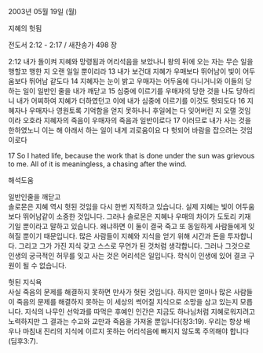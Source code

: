 2003년 05월 19일 (월)

지혜의 헛됨



전도서 2:12 - 2:17 / 새찬송가 498 장


2:12 내가 돌이켜 지혜와 망령됨과 어리석음을 보았나니 왕의 뒤에 오는 자는 무슨 일을 행할꼬 행한 지 오랜 일일 뿐이리라
13 내가 보건대 지혜가 우매보다 뛰어남이 빛이 어두움보다 뛰어남 같도다
14 지혜자는 눈이 밝고 우매자는 어두움에 다니거니와 이들의 당하는 일이 일반인 줄을 내가 깨닫고
15 심중에 이르기를 우매자의 당한 것을 나도 당하리니 내가 어찌하여 지혜가 더하였던고 이에 내가 심중에 이르기를 이것도 헛되도다
16 지혜자나 우매자나 영원토록 기억함을 얻지 못하나니 후일에는 다 잊어버린 지 오랠 것임이라 오호라 지혜자의 죽음이 우매자의 죽음과 일반이로다
17 이러므로 내가 사는 것을 한하였노니 이는 해 아래서 하는 일이 내게 괴로움이요 다 헛되어 바람을 잡으려는 것임이로다

17 So I hated life, because the work that is done under the sun was grievous to me. All of it is meaningless, a chasing after the wind.

해석도움





일반인줄을 깨닫고  
솔로몬은 지혜 역시 헛된 것임을 다시 한번 지적하고 있습니다. 실제 지혜는 빛이 어두움보다 뛰어남같이 소중한 것입니다. 그러나 솔로몬은 지혜나 우매의 차이가 도토리 키재기일 뿐이라고 말하고 있습니다. 왜냐하면 이 둘이 결국 죽고 또 동일하게 사람들에게 잊혀질 뿐이기 때문입니다. 많은 사람들이 지혜와 지식을 얻기 위해 시간과 돈을 투자합니다. 그리고 그가 가진 지식 갖고 스스로 무언가 된 것처럼 생각합니다. 그러나 그것으로 인생의 궁극적인 허무를 잊고 사는 것은 어리석은 일입니다. 학식이 인생에 있어 결코 구원이 될 수 없습니다. 

헛된 지식욕  
사실 죽음의 문제를 해결하지 못하면 만사가 헛된 것입니다. 하지만 얼마나 많은 사람들이 죽음의 문제를 해결하지 못하는 이 세상의 썩어질 지식으로 소망을 삼고 있는지 모릅니다. 지식의 나무인 선악과를 따먹은 후예인 인간은 지금도 하나님처럼 지혜로워지려고 노력하지만 그 결과는 수고와 교만과 죽음을 가져올 뿐입니다(창3:19). 우리는 항상 배우나 마침내 진리의 지식에 이르지 못하는 어리석음에 빠지지 않도록 주의해야 합니다(딤후3:7).